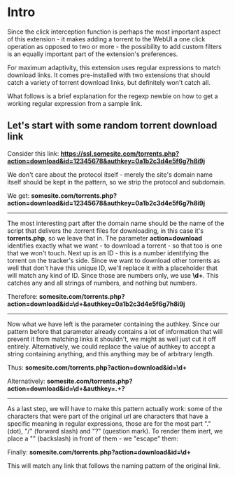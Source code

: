 # Intro #
Since the click interception function is perhaps the most important aspect of this extension - it makes adding a torrent to the WebUI a one click operation as opposed to two or more - the possibility to add custom filters is an equally important part of the extension's preferences.

For maximum adaptivity, this extension uses regular expressions to match download links. It comes pre-installed with two extensions that should catch a variety of torrent download links, but definitely won't catch all.

What follows is a brief explanation for the regexp newbie on how to get a working regular expression from a sample link.


## Let's start with some random torrent download link ##
Consider this link: **https://ssl.somesite.com/torrents.php?action=download&id=12345678&authkey=0a1b2c3d4e5f6g7h8i9j**

We don't care about the protocol itself - merely the site's domain name itself should be kept in the pattern, so we strip the protocol and subdomain.

We get: **somesite.com/torrents.php?action=download&id=12345678&authkey=0a1b2c3d4e5f6g7h8i9j**

---

The most interesting part after the domain name should be the name of the script that delivers the .torrent files for downloading, in this case it's **torrents.php**, so we leave that in. The parameter **action=download** identifies exactly what we want - to download a torrent - so that too is one that we won't touch. Next up is an ID - this is a number identifying the torrent on the tracker's side. Since we want to download other torrents as well that don't have this unique ID, we'll replace it with a placeholder that will match any kind of ID. Since those are numbers only, we use **\d+**. This catches any and all strings of numbers, and nothing but numbers.

Therefore: **somesite.com/torrents.php?action=download&id=\d+&authkey=0a1b2c3d4e5f6g7h8i9j**

---

Now what we have left is the parameter containing the authkey. Since our pattern before that parameter already contains a lot of information that will prevent it from matching links it shouldn't, we might as well just cut it off entirely. Alternatively, we could replace the value of authkey to accept a string containing anything, and this anything may be of arbitrary length.

Thus: **somesite.com/torrents.php?action=download&id=\d+**

Alternatively: **somesite.com/torrents.php?action=download&id=\d+&authkey=.+?**

---

As a last step, we will have to make this pattern actually work: some of the characters that were part of the original url are characters that have a specific meaning in regular expressions, those are for the most part "." (dot), "/" (forward slash) and "?" (question mark). To render them inert, we place a "\" (backslash) in front of them - we "escape" them:

Finally: **somesite\.com\/torrents\.php\?action=download&id=\d+**

This will match any link that follows the naming pattern of the original link.